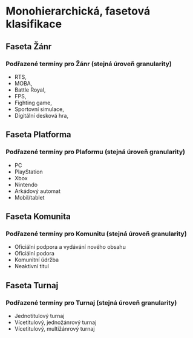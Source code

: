 # Monohierarchická, fasetová klasifikace

## Faseta Žánr
### Podřazené termíny pro Žánr (stejná úroveň granularity)
* RTS,  
* MOBA, 
* Battle Royal,
* FPS, 
* Fighting game, 
* Sportovní simulace,
* Digitální desková hra,

## Faseta Platforma 
### Podřazené termíny pro Plaformu (stejná úroveň granularity)
* PC 
* PlayStation 
* Xbox
* Nintendo 
* Arkádový automat 
* Mobil/tablet
 
## Faseta Komunita
### Podřazené termíny pro Komunitu (stejná úroveň granularity)
* Oficiální podpora a vydávání nového obsahu
* Oficiální podora
* Komunitní údržba 
* Neaktivní titul

## Faseta Turnaj 
### Podřazené termíny pro Turnaj (stejná úroveň granularity)

* Jednotitulový turnaj
* Vícetitulový, jednožánrový turnaj 
* Vícetitulový, multižánrový turnaj 
